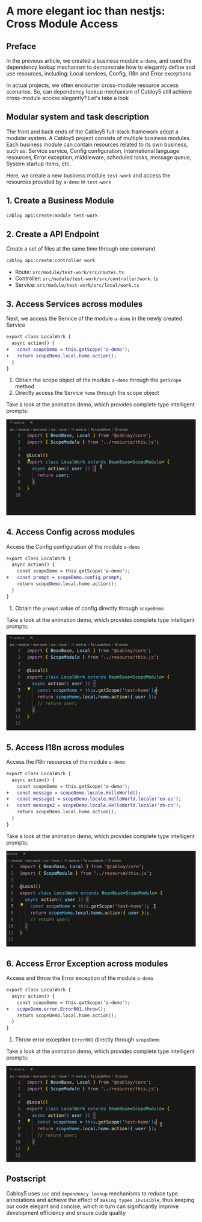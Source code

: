 # A more elegant ioc than nestjs: Cross Module Access

## Preface

In the previous article, we created a business module `a-demo`, and used the dependency lookup mechanism to demonstrate how to elegantly define and use resources, including: Local services, Config, I18n and Error exceptions

In actual projects, we often encounter cross-module resource access scenarios. So, can dependency lookup mechanism of Cabloy5 still achieve cross-module access elegantly? Let's take a look

## Modular system and task description

The front and back ends of the Cabloy5 full-stack framework adopt a modular system. A Cabloy5 project consists of multiple business modules. Each business module can contain resources related to its own business, such as: Service service, Config configuration, international language resources, Error exception, middleware, scheduled tasks, message queue, System startup items, etc.

Here, we create a new business module `test-work` and access the resources provided by `a-demo` in `test-work`

## 1. Create a Business Module

```bash
cabloy api:create:module test-work
```

## 2. Create a API Endpoint

Create a set of files at the same time through one command

```bash
cabloy api:create:controller work
```

- Route: `src/module/test-work/src/routes.ts`
- Controller: `src/module/test-work/src/controller/work.ts`
- Service: `src/module/test-work/src/local/work.ts`

## 3. Access Services across modules

Next, we access the Service of the module `a-demo` in the newly created Service

```diff
export class LocalWork {
  async action() {
+   const scopeDemo = this.getScope('a-demo');
+   return scopeDemo.local.home.action();
  }
}
```

1. Obtain the scope object of the module `a-demo` through the `getScope` method
2. Directly access the Service `home` through the scope object

Take a look at the animation demo, which provides complete type intelligent prompts:

![cross-module: Service](./images/cross-module-localbean.gif)

## 4. Access Config across modules

Access the Config configuration of the module `a-demo`

```diff
export class LocalWork {
  async action() {
    const scopeDemo = this.getScope('a-demo');
+   const prompt = scopeDemo.config.prompt;
    return scopeDemo.local.home.action();
  }
}
```

1. Obtain the `prompt` value of config directly through `scopeDemo`

Take a look at the animation demo, which provides complete type intelligent prompts:

![cross-module: config](./images/cross-module-config.gif)

## 5. Access I18n across modules

Access the I18n resources of the module `a-demo`

```diff
export class LocalWork {
  async action() {
    const scopeDemo = this.getScope('a-demo');
+   const message = scopeDemo.locale.HelloWorld();
+   const message1 = scopeDemo.locale.HelloWorld.locale('en-us');
+   const message2 = scopeDemo.locale.HelloWorld.locale('zh-cn');
    return scopeDemo.local.home.action();
  }
}
```

Take a look at the animation demo, which provides complete type intelligent prompts:

![cross-module: i18n](./images/cross-module-locale.gif)

## 6. Access Error Exception across modules

Access and throw the Error exception of the module `a-demo`

```diff
export class LocalWork {
  async action() {
    const scopeDemo = this.getScope('a-demo');
+   scopeDemo.error.Error001.throw();
    return scopeDemo.local.home.action();
  }
}
```

1. Throw error exception `Error001` directly through `scopeDemo`

Take a look at the animation demo, which provides complete type intelligent prompts:

![cross-module: error exception](./images/cross-module-error.gif)

## Postscript

Cabloy5 uses `ioc` and `dependency lookup` mechanisms to reduce type annotations and achieve the effect of `making types invisible`, thus keeping our code elegant and concise, which in turn can significantly improve development efficiency and ensure code quality
